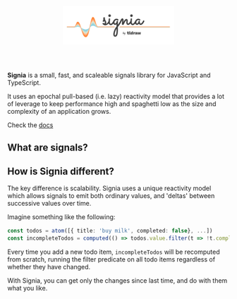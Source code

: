 <div alt style="text-align: center; transform: scale(.5);">
	<picture>
		<source media="(prefers-color-scheme: dark)" srcset="https://github.com/tldraw/signia/raw/main/assets/hero-dark@2x.png">
		<img alt="Signia" src="https://github.com/tldraw/signia/raw/main/assets/hero-light@2x.png">
	</picture>
</div>

**Signia** is a small, fast, and scaleable signals library for JavaScript and TypeScript.

It uses an epochal pull-based (i.e. lazy) reactivity model that provides a lot of leverage to keep performance high and spaghetti low as the size and complexity of an application grows.

Check the [docs](https://tldraw.github.io/signia)

## What are signals?

## How is Signia different?

The key difference is scalability. Signia uses a unique reactivity model which allows signals to emit both ordinary values, and 'deltas' between successive values over time.

Imagine something like the following:

```ts
const todos = atom([{ title: 'buy milk', completed: false}, ...])
const incompleteTodos = computed(() => todos.value.filter(t => !t.completed))
```

Every time you add a new todo item, `incompleteTodos` will be recomputed from scratch, running the filter predicate on all todo items regardless of whether they have changed.

With Signia, you can get only the changes since last time, and do with them what you like.
